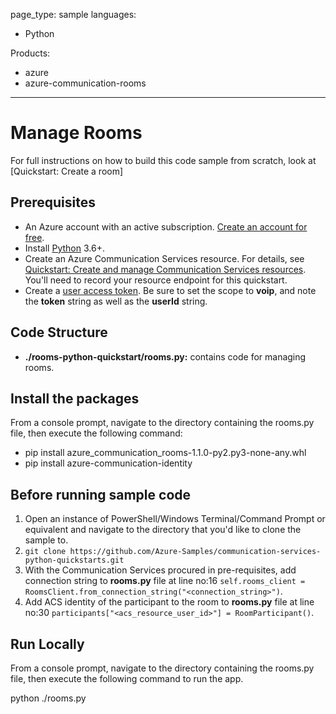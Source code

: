page_type: sample
languages:
- Python

Products:
- azure
- azure-communication-rooms
---


# Manage Rooms

For full instructions on how to build this code sample from scratch, look at [Quickstart: Create a room]

## Prerequisites

- An Azure account with an active subscription. [Create an account for free](https://azure.microsoft.com/free/?WT.mc_id=A261C142F).
- Install [Python](https://www.python.org/downloads/) 3.6+.
- Create an Azure Communication Services resource. For details, see [Quickstart: Create and manage Communication Services resources](https://docs.microsoft.com/azure/communication-services/quickstarts/create-communication-resource). You'll need to record your resource endpoint for this quickstart.
- Create a  [user access token](https://docs.microsoft.com/azure/communication-services/quickstarts/access-tokens?pivots=programming-language-python). Be sure to set the scope to **voip**, and note the **token** string as well as the **userId** string.

## Code Structure

- **./rooms-python-quickstart/rooms.py:** contains code for managing rooms.

## Install the packages

From a console prompt, navigate to the directory containing the rooms.py file, then execute the following command:

- pip install azure_communication_rooms-1.1.0-py2.py3-none-any.whl
- pip install azure-communication-identity

## Before running sample code

1. Open an instance of PowerShell/Windows Terminal/Command Prompt or equivalent and navigate to the directory that you'd like to clone the sample to.
2. `git clone https://github.com/Azure-Samples/communication-services-python-quickstarts.git`
3. With the Communication Services procured in pre-requisites, add connection string to **rooms.py** file at line no:16 ```self.rooms_client = RoomsClient.from_connection_string("<connection_string>")```.
4. Add ACS identity of the participant to the room to **rooms.py** file at line no:30 ```participants["<acs_resource_user_id>"] = RoomParticipant()```.

## Run Locally

From a console prompt, navigate to the directory containing the rooms.py file, then execute the following command to run the app.

python ./rooms.py
